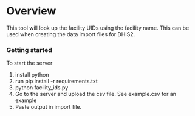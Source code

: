 # Overview
This tool will look up the facility UIDs using the facility name. This can be used when creating the data import files for DHIS2.

### Getting started
 To start the server

 1. install python
 2. run pip install -r requirements.txt
 3. python facility_ids.py
 4. Go to the server and upload the csv file. See example.csv for an example
 5. Paste output in import file.